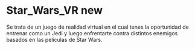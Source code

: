 # Star_Wars_VR new
Se trata de un juego de realidad virtual en el cual tenes la oportunidad de entrenar como un Jedi y luego enfrentarte contra distintos enemigos basados en las peliculas de Star Wars. 
